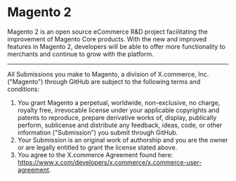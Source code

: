 Magento 2
========

Magento 2 is an open source eCommerce R&D project facilitating the improvement of Magento Core products. With the new and improved features in Magento 2, developers will be able to offer more functionality to merchants and continue to grow with the platform.

----

All Submissions you make to Magento, a division of X.commerce, Inc. ("Magento") through GitHub are subject to the following terms and conditions:
1. You grant Magento a perpetual, worldwide, non-exclusive, no charge, royalty free, irrevocable license under your applicable copyrights and patents to reproduce, prepare derivative works of, display, publically perform, sublicense and distribute any feedback, ideas, code, or other information ("Submission") you submit through GitHub.
2. Your Submission is an original work of authorship and you are the owner or are legally entitled to grant the license stated above.
3. You agree to the X.commerce Agreement found here: https://www.x.com/developers/x.commerce/x.commerce-user-agreement.
